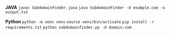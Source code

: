 **JAVA**
```javac SubdomainFinder.java```
```java SubdomainFinder -d example.com -o output.txt```


**Python**
```python -m venv venv```
```source venv/bin/activate```
```pip install -r requirements.txt```
```python subdomainfinder.py -d domain.com```
